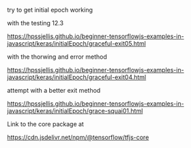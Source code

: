 try to get initial epoch working

with the testing 12.3

https://hpssjellis.github.io/beginner-tensorflowjs-examples-in-javascript/keras/initialEpoch/graceful-exit05.html

with the thorwing and error method

https://hpssjellis.github.io/beginner-tensorflowjs-examples-in-javascript/keras/initialEpoch/graceful-exit04.html


attempt with a better exit method

https://hpssjellis.github.io/beginner-tensorflowjs-examples-in-javascript/keras/initialEpoch/grace-squai01.html


Link to the core package at

https://cdn.jsdelivr.net/npm/@tensorflow/tfjs-core


